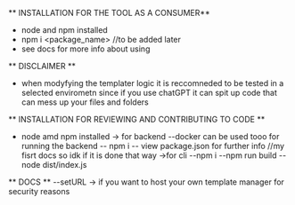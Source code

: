 ** INSTALLATION FOR THE TOOL AS A CONSUMER**

- node and npm installed
- npm i <package_name> //to be added later
- see docs for more info about using

** DISCLAIMER **

- when modyfying the templater logic it is reccomneded to be tested in a selected envirometn since if you use chatGPT it can spit up code that can mess up your files and folders

** INSTALLATION FOR REVIEWING AND CONTRIBUTING TO CODE **

- node amd npm installed
  -> for backend
  --docker can be used tooo for running the backend
  -- npm i
  -- view package.json for further info //my fisrt docs so idk if it is done that way
  ->for cli
  --npm i
  --npm run build
  --node dist/index.js

** DOCS **
<cli command> --setURL -> if you want to host your own template manager for security reasons